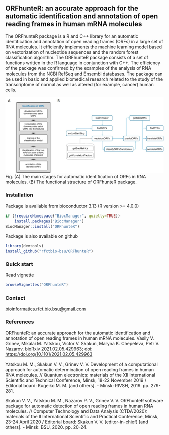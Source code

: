 ## ORFhunteR: an accurate approach for the automatic identification and annotation of open reading frames in human mRNA molecules

The ORFhunteR package is a R and C++ library for an automatic identification and annotation of open reading frames (ORFs) in a large set of RNA molecules. It efficiently implements the machine learning model based on vectorization of nucleotide sequences and the random forest classification algorithm. The ORFhunteR package consists of a set of functions written in the R language in conjunction with C++. The efficiency of the package was confirmed by the examples of the analysis of RNA molecules from the NCBI RefSeq and Ensembl databases. The package can be used in basic and applied biomedical research related to the study of the transcriptome of normal as well as altered (for example, cancer) human cells.


![](inst/images/fig_rm.jpg)
Fig. (A) The main stages for automatic identification of ORFs in RNA molecules.
(B) The functional structure of ORFhunteR package.

### Installation
Package is available from bioconductor 3.13 (R version >= 4.0.0)
```r
if (!requireNamespace("BiocManager", quietly=TRUE))
    install.packages("BiocManager")
BiocManager::install("ORFhunteR")
```

Package is also available on github
```r
library(devtools)
install_github("rfctbio-bsu/ORFhunteR")
```  

### Quick start
Read vignette
```r
browseVignettes("ORFhunteR")
``` 

### Contact
bioinformatics.rfct.bio.bsu@gmail.com

### References
ORFhunteR: an accurate approach for the automatic identification and annotation of open reading frames in human mRNA molecules. Vasily V. Grinev, Mikalai M. Yatskou, Victor V. Skakun, Maryna K. Chepeleva, Petr V. Nazarov. bioRxiv 2021.02.05.429963; doi: https://doi.org/10.1101/2021.02.05.429963

Yatskou M. M., Skakun V. V., Grinev V. V. Development of a computational approach for automatic determination of open reading frames in human RNA molecules. // Quantum electronics: materials of the XII International Scientific and Technical Conference, Minsk, 18-22 November 2019 / Editorial board: Kugeiko M. M. [and others]. - Minsk: RIVSH, 2019. pp. 279-281.

Skakun V. V., Yatskou M. M., Nazarov P. V., Grinev V. V. ORFhunteR software package for automatic detection of open reading frames in human RNA molecules. // Computer Technology and Data Analysis (CTDA’2020): materials of the II International Scientific and Practical Conference, Minsk, 23-24 April 2020 / Editorial board: Skakun V. V. (editor-in-chief) [and others]. - Minsk: BSU, 2020. pp. 20-24.
